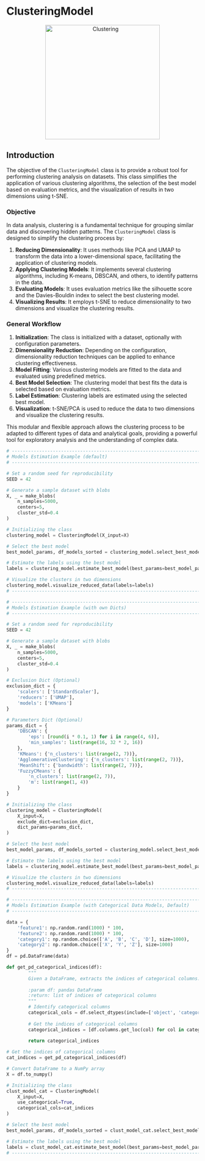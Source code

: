 # ClusteringModel

<p align="center">
  <img src="https://www.freecodecamp.org/news/content/images/size/w2000/2020/09/analysis.png" alt="Clustering" width="300"/>
</p>

## Introduction

The objective of the `ClusteringModel` class is to provide a robust tool for performing clustering analysis on datasets. This class simplifies the application of various clustering algorithms, the selection of the best model based on evaluation metrics, and the visualization of results in two dimensions using t-SNE.

### Objective

In data analysis, clustering is a fundamental technique for grouping similar data and discovering hidden patterns. The `ClusteringModel` class is designed to simplify the clustering process by:

1. **Reducing Dimensionality**: It uses methods like PCA and UMAP to transform the data into a lower-dimensional space, facilitating the application of clustering models.
2. **Applying Clustering Models**: It implements several clustering algorithms, including K-means, DBSCAN, and others, to identify patterns in the data.
3. **Evaluating Models**: It uses evaluation metrics like the silhouette score and the Davies-Bouldin index to select the best clustering model.
4. **Visualizing Results**: It employs t-SNE to reduce dimensionality to two dimensions and visualize the clustering results.

### General Workflow

1. **Initialization**: The class is initialized with a dataset, optionally with configuration parameters.
2. **Dimensionality Reduction**: Depending on the configuration, dimensionality reduction techniques can be applied to enhance clustering effectiveness.
3. **Model Fitting**: Various clustering models are fitted to the data and evaluated using predefined metrics.
4. **Best Model Selection**: The clustering model that best fits the data is selected based on evaluation metrics.
5. **Label Estimation**: Clustering labels are estimated using the selected best model.
6. **Visualization**: t-SNE/PCA is used to reduce the data to two dimensions and visualize the clustering results.

This modular and flexible approach allows the clustering process to be adapted to different types of data and analytical goals, providing a powerful tool for exploratory analysis and the understanding of complex data.

```python
# ----------------------------------------------------------------------
# Models Estimation Example (default)
# ----------------------------------------------------------------------

# Set a random seed for reproducibility
SEED = 42

# Generate a sample dataset with blobs
X, _ = make_blobs(
    n_samples=5000,
    centers=5,
    cluster_std=0.4
)

# Initializing the class
clustering_model = ClusteringModel(X_input=X)

# Select the best model
best_model_params, df_models_sorted = clustering_model.select_best_model()

# Estimate the labels using the best model
labels = clustering_model.estimate_best_model(best_params=best_model_params)

# Visualize the clusters in two dimensions
clustering_model.visualize_reduced_data(labels=labels)
# ----------------------------------------------------------------------
```

```python
# ----------------------------------------------------------------------
# Models Estimation Example (with own Dicts)
# ----------------------------------------------------------------------

# Set a random seed for reproducibility
SEED = 42

# Generate a sample dataset with blobs
X, _ = make_blobs(
    n_samples=5000,
    centers=5,
    cluster_std=0.4
)

# Exclusion Dict (Optional)
exclusion_dict = {
    'scalers': ['StandardScaler'],
    'reducers': ['UMAP'],
    'models': ['KMeans']
}

# Parameters Dict (Optional)
params_dict = {
    'DBSCAN': {
        'eps': [round(i * 0.1, 1) for i in range(4, 6)],
        'min_samples': list(range(16, 32 * 2, 16))
    },
    'KMeans': {'n_clusters': list(range(2, 7))},
    'AgglomerativeClustering': {'n_clusters': list(range(2, 7))},
    'MeanShift': {'bandwidth': list(range(2, 7))},
    'FuzzyCMeans': {
        'n_clusters': list(range(2, 7)),
        'm': list(range(1, 4))
    }
}

# Initializing the class
clustering_model = ClusteringModel(
    X_input=X,
    exclude_dict=exclusion_dict,
    dict_params=params_dict,
)

# Select the best model
best_model_params, df_models_sorted = clustering_model.select_best_model()

# Estimate the labels using the best model
labels = clustering_model.estimate_best_model(best_params=best_model_params)

# Visualize the clusters in two dimensions
clustering_model.visualize_reduced_data(labels=labels)
# ----------------------------------------------------------------------
```

```python
# ----------------------------------------------------------------------
# Models Estimation Example (with Categorical Data Models, Default)
# ----------------------------------------------------------------------

data = {
    'feature1': np.random.rand(1000) * 100,
    'feature2': np.random.rand(1000) * 100,
    'category1': np.random.choice(['A', 'B', 'C', 'D'], size=1000),
    'category2': np.random.choice(['X', 'Y', 'Z'], size=1000)
}
df = pd.DataFrame(data)

def get_pd_categorical_indices(df):
        """
        Given a DataFrame, extracts the indices of categorical columns.
        
        :param df: pandas DataFrame
        :return: list of indices of categorical columns
        """
        # Identify categorical columns
        categorical_cols = df.select_dtypes(include=['object', 'category']).columns
        
        # Get the indices of categorical columns
        categorical_indices = [df.columns.get_loc(col) for col in categorical_cols]
        
        return categorical_indices

# Get the indices of categorical columns
cat_indices = get_pd_categorical_indices(df)

# Convert DataFrame to a NumPy array
X = df.to_numpy()

# Initializing the class
clust_model_cat = ClusteringModel(
    X_input=X,
    use_categorical=True,
    categorical_cols=cat_indices
)

# Select the best model
best_model_params, df_models_sorted = clust_model_cat.select_best_model()

# Estimate the labels using the best model
labels = clust_model_cat.estimate_best_model(best_params=best_model_params)
# ----------------------------------------------------------------------
```
